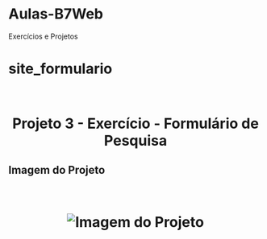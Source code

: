 # Aulas-B7Web
Exercícios e Projetos
<br/>
# site_formulario
<br/>
<h1 align="center">
    Projeto 3 - Exercício - Formulário de Pesquisa
</h1>

## Imagem do Projeto
<br/>
<h1 align="center">

![Imagem do Projeto](https://github.com/TiagoCastilho/Aulas-B7Web/blob/main/Projeto%203%20-%20Exerc%C3%ADcio%20-%20Formul%C3%A1rio%20de%20Pesquisa/assets/images/Site_Formul%C3%A1rio.png)

</h1>

